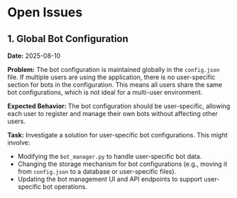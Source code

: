 # Open Issues

## 1. Global Bot Configuration

**Date:** 2025-08-10

**Problem:**
The bot configuration is maintained globally in the `config.json` file. If multiple users are using the application, there is no user-specific section for bots in the configuration. This means all users share the same bot configurations, which is not ideal for a multi-user environment.

**Expected Behavior:**
The bot configuration should be user-specific, allowing each user to register and manage their own bots without affecting other users.

**Task:**
Investigate a solution for user-specific bot configurations. This might involve:
- Modifying the `bot_manager.py` to handle user-specific bot data.
- Changing the storage mechanism for bot configurations (e.g., moving it from `config.json` to a database or user-specific files).
- Updating the bot management UI and API endpoints to support user-specific bot operations.